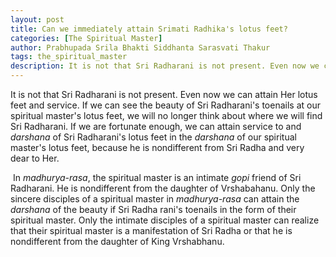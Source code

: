 ```yaml
---
layout: post
title: Can we immediately attain Srimati Radhika's lotus feet?
categories: [The Spiritual Master]
author: Prabhupada Srila Bhakti Siddhanta Sarasvati Thakur
tags: the_spiritual_master
description: It is not that Sri Radharani is not present. Even now we can attain Her lotus feet and service. If we can see the beauty of Sri Radharani's toenails at our spiritual master's lotus feet, we will no longer think about where we will find Sri Radharani. If we are fortunate enough, we can attain service to and *darshana* of Sri Radharani's lotus feet in the *darshana* of our spiritual master's lotus feet, because he is nondifferent from Sri Radha and very dear to Her."
---
```


It is not that Sri Radharani is not present. Even now we can attain Her lotus feet and service. If we can see the beauty of Sri Radharani's toenails at our spiritual master's lotus feet, we will no longer think about where we will find Sri Radharani. If we are fortunate enough, we can attain service to and *darshana* of Sri Radharani's lotus feet in the *darshana* of our spiritual master's lotus feet, because he is nondifferent from Sri Radha and very dear to Her.

​	In *madhurya-rasa*, the spiritual master is an intimate *gopi* friend of Sri Radharani. He is nondifferent from the daughter of Vrshabahanu. Only the sincere disciples of a spiritual master in *madhurya-rasa* can attain the *darshana* of the beauty if Sri Radha rani's toenails in the form of their spiritual master. Only the intimate disciples of a spiritual master can realize that their spiritual master is a manifestation of Sri Radha or that he is nondifferent from the daughter of King Vrshabhanu.
















